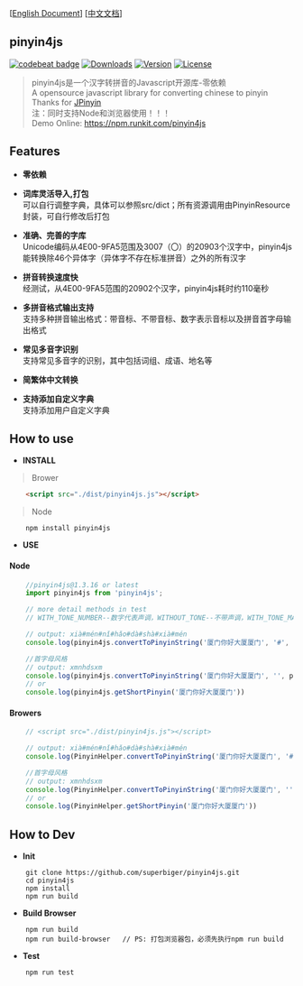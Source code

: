 [[English Document](https://github.com/superbiger/pinyin4js/blob/master/README_EN.md)]
[[中文文档](https://github.com/superbiger/pinyin4js/blob/master/README.md)]
 
## pinyin4js  
<a href="https://codebeat.co/projects/github-com-superbiger-pinyin4js-master"><img alt="codebeat badge" src="https://codebeat.co/badges/66eb52ae-bd9e-47d6-84cd-8c01cc01b46f" /></a>
<a href="https://www.npmjs.com/package/pinyin4js"><img src="https://img.shields.io/npm/dy/pinyin4js.svg" alt="Downloads"></a>
<a href="https://www.npmjs.com/package/pinyin4js"><img src="https://img.shields.io/npm/v/pinyin4js.svg" alt="Version"></a>
<a href="https://www.npmjs.com/package/pinyin4js"><img src="https://img.shields.io/npm/l/pinyin4js.svg" alt="License"></a>
> pinyin4js是一个汉字转拼音的Javascript开源库-零依赖  
> A opensource javascript library for converting chinese to pinyin  
Thanks for [JPinyin](https://github.com/stuxuhai/jpinyin)  
> 注：同时支持Node和浏览器使用！！！  
> Demo Online: https://npm.runkit.com/pinyin4js

## Features
* **零依赖**  

* **词库灵活导入,打包**   
可以自行调整字典，具体可以参照src/dict；所有资源调用由PinyinResource封装，可自行修改后打包  

* **准确、完善的字库**  
Unicode编码从4E00-9FA5范围及3007（〇）的20903个汉字中，pinyin4js能转换除46个异体字（异体字不存在标准拼音）之外的所有汉字  

* **拼音转换速度快**  
经测试，从4E00-9FA5范围的20902个汉字，pinyin4js耗时约110毫秒

* **多拼音格式输出支持**  
支持多种拼音输出格式：带音标、不带音标、数字表示音标以及拼音首字母输出格式  

* **常见多音字识别**  
支持常见多音字的识别，其中包括词组、成语、地名等  

* **简繁体中文转换**  

* **支持添加自定义字典**  
支持添加用户自定义字典

## How to use

* **INSTALL**
> Brower
```html
    <script src="./dist/pinyin4js.js"></script>
```
> Node
```
    npm install pinyin4js
```

* **USE**

#### Node

```javascript
    //pinyin4js@1.3.16 or latest
    import pinyin4js from 'pinyin4js';

    // more detail methods in test
    // WITH_TONE_NUMBER--数字代表声调，WITHOUT_TONE--不带声调，WITH_TONE_MARK--带声调

    // output: xià#mén#nǐ#hǎo#dà#shà#xià#mén
    console.log(pinyin4js.convertToPinyinString('厦门你好大厦厦门', '#', pinyin4js.WITH_TONE_MARK))

    //首字母风格
    // output: xmnhdsxm
    console.log(pinyin4js.convertToPinyinString('厦门你好大厦厦门', '', pinyin4js.FIRST_LETTER))
    // or
    console.log(pinyin4js.getShortPinyin('厦门你好大厦厦门'))
```

#### Browers

```javascript
    // <script src="./dist/pinyin4js.js"></script>

    // output: xià#mén#nǐ#hǎo#dà#shà#xià#mén
    console.log(PinyinHelper.convertToPinyinString('厦门你好大厦厦门', '#', PinyinFormat.WITH_TONE_MARK))

    //首字母风格
    // output: xmnhdsxm
    console.log(PinyinHelper.convertToPinyinString('厦门你好大厦厦门', '', PinyinFormat.FIRST_LETTER))
    // or
    console.log(PinyinHelper.getShortPinyin('厦门你好大厦厦门'))
```

## How to Dev

* **Init**
```
    git clone https://github.com/superbiger/pinyin4js.git
    cd pinyin4js
    npm install
    npm run build
```  

* **Build Browser**
```
    npm run build
    npm run build-browser   // PS: 打包浏览器包，必须先执行npm run build
```  

* **Test**
```
    npm run test
```
